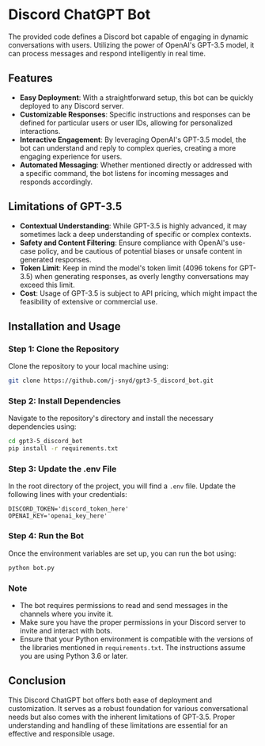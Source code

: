 # Discord ChatGPT Bot

The provided code defines a Discord bot capable of engaging in dynamic conversations with users. Utilizing the power of OpenAI's GPT-3.5 model, it can process messages and respond intelligently in real time.

## Features
- **Easy Deployment**: With a straightforward setup, this bot can be quickly deployed to any Discord server.
- **Customizable Responses**: Specific instructions and responses can be defined for particular users or user IDs, allowing for personalized interactions.
- **Interactive Engagement**: By leveraging OpenAI's GPT-3.5 model, the bot can understand and reply to complex queries, creating a more engaging experience for users.
- **Automated Messaging**: Whether mentioned directly or addressed with a specific command, the bot listens for incoming messages and responds accordingly.

## Limitations of GPT-3.5
- **Contextual Understanding**: While GPT-3.5 is highly advanced, it may sometimes lack a deep understanding of specific or complex contexts.
- **Safety and Content Filtering**: Ensure compliance with OpenAI's use-case policy, and be cautious of potential biases or unsafe content in generated responses.
- **Token Limit**: Keep in mind the model's token limit (4096 tokens for GPT-3.5) when generating responses, as overly lengthy conversations may exceed this limit.
- **Cost**: Usage of GPT-3.5 is subject to API pricing, which might impact the feasibility of extensive or commercial use.

## Installation and Usage

### Step 1: Clone the Repository
Clone the repository to your local machine using:
```bash
git clone https://github.com/j-snyd/gpt3-5_discord_bot.git
```

### Step 2: Install Dependencies
Navigate to the repository's directory and install the necessary dependencies using:
```bash
cd gpt3-5_discord_bot
pip install -r requirements.txt
```

### Step 3: Update the .env File
In the root directory of the project, you will find a `.env` file. Update the following lines with your credentials:
```plaintext
DISCORD_TOKEN='discord_token_here'
OPENAI_KEY='openai_key_here'
```

### Step 4: Run the Bot
Once the environment variables are set up, you can run the bot using:
```bash
python bot.py
```

### Note
- The bot requires permissions to read and send messages in the channels where you invite it.
- Make sure you have the proper permissions in your Discord server to invite and interact with bots.
- Ensure that your Python environment is compatible with the versions of the libraries mentioned in `requirements.txt`. The instructions assume you are using Python 3.6 or later.

## Conclusion
This Discord ChatGPT bot offers both ease of deployment and customization. It serves as a robust foundation for various conversational needs but also comes with the inherent limitations of GPT-3.5. Proper understanding and handling of these limitations are essential for an effective and responsible usage.
